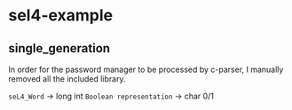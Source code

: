 # sel4-example

## single_generation

In order for the password manager to be processed by c-parser, I manually removed all the included library.

`seL4_Word` -> long int
`Boolean representation` -> char 0/1